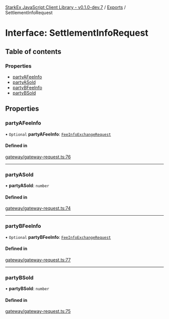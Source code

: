 [StarkEx JavaScript Client Library - v0.1.0-dev.7](../README.md) / [Exports](../modules.md) / SettlementInfoRequest

# Interface: SettlementInfoRequest

## Table of contents

### Properties

- [partyAFeeInfo](SettlementInfoRequest.md#partyafeeinfo)
- [partyASold](SettlementInfoRequest.md#partyasold)
- [partyBFeeInfo](SettlementInfoRequest.md#partybfeeinfo)
- [partyBSold](SettlementInfoRequest.md#partybsold)

## Properties

### partyAFeeInfo

• `Optional` **partyAFeeInfo**: [`FeeInfoExchangeRequest`](FeeInfoExchangeRequest.md)

#### Defined in

[gateway/gateway-request.ts:76](https://github.com/starkware-libs/starkex-js/blob/26f82a7/src/lib/gateway/gateway-request.ts#L76)

___

### partyASold

• **partyASold**: `number`

#### Defined in

[gateway/gateway-request.ts:74](https://github.com/starkware-libs/starkex-js/blob/26f82a7/src/lib/gateway/gateway-request.ts#L74)

___

### partyBFeeInfo

• `Optional` **partyBFeeInfo**: [`FeeInfoExchangeRequest`](FeeInfoExchangeRequest.md)

#### Defined in

[gateway/gateway-request.ts:77](https://github.com/starkware-libs/starkex-js/blob/26f82a7/src/lib/gateway/gateway-request.ts#L77)

___

### partyBSold

• **partyBSold**: `number`

#### Defined in

[gateway/gateway-request.ts:75](https://github.com/starkware-libs/starkex-js/blob/26f82a7/src/lib/gateway/gateway-request.ts#L75)
